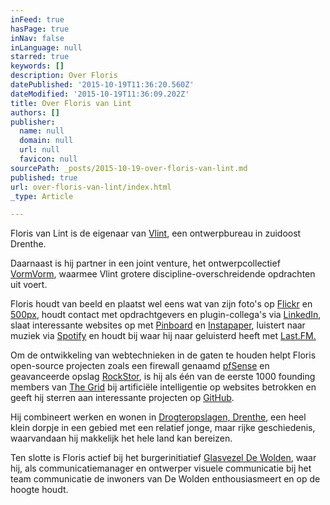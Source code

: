 ```yaml
---
inFeed: true
hasPage: true
inNav: false
inLanguage: null
starred: true
keywords: []
description: Over Floris
datePublished: '2015-10-19T11:36:20.560Z'
dateModified: '2015-10-19T11:36:09.202Z'
title: Over Floris van Lint
authors: []
publisher:
  name: null
  domain: null
  url: null
  favicon: null
sourcePath: _posts/2015-10-19-over-floris-van-lint.md
published: true
url: over-floris-van-lint/index.html
_type: Article

---
```

Floris van Lint is de eigenaar van [Vlint][0], een ontwerpbureau in zuidoost Drenthe. 

Daarnaast is hij partner in een joint venture, het ontwerpcollectief [VormVorm][1], waarmee Vlint grotere discipline-overschreidende opdrachten uit voert. 

Floris houdt van beeld en plaatst wel eens wat van zijn foto's op [Flickr][2] en [500px][3], houdt contact met opdrachtgevers en plugin-collega's via [LinkedIn][4], slaat interessante websites op met [Pinboard][5] en [Instapaper][6], luistert naar muziek via [Spotify][7] en houdt bij waar hij naar geluisterd heeft met [Last.FM.][8]

Om de ontwikkeling van webtechnieken in de gaten te houden helpt Floris open-source projecten zoals een firewall genaamd [pfSense][9] en geavanceerde opslag [RockStor][10], is hij als één van de eerste 1000 founding members van [The Grid][11] bij artificiële intelligentie op websites betrokken en  geeft hij sterren aan interessante projecten op [GitHub][12].

Hij combineert werken en wonen in [Drogteropslagen, Drenthe][13], een heel klein dorpje in een gebied met een relatief jonge, maar rijke geschiedenis, waarvandaan hij makkelijk het hele land kan bereizen. 

Ten slotte is Floris actief bij het burgerinitiatief [Glasvezel De Wolden][14], waar hij, als communicatiemanager en ontwerper visuele communicatie bij het team communicatie de inwoners van De Wolden enthousiasmeert en op de hoogte houdt.

[0]: http://vlint.nu/
[1]: http://www.vormvorm.nl/
[2]: http://flickr.com/iFloris
[3]: http://ifloris.500px.com/#/0
[4]: http://www.linkedin.com/in/fvanlint
[5]: http://pinboard.in/u:ifloris/public/
[6]: http://www.instapaper.com/
[7]: http://open.spotify.com/user/ifloris
[8]: http://www.last.fm/user/F70
[9]: http://www.pfsense.org/
[10]: http://rockstor.com/
[11]: thegrid.io
[12]: https://github.com/iFloris?tab=activity
[13]: http://nl.wikipedia.org/wiki/Drogteropslagen
[14]: http://glasvezeldewolden.nl/